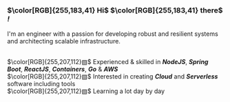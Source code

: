 ### $\color[RGB]{255,183,41} Hi$ $\color[RGB]{255,183,41} there$ _!_

I'm an engineer with a passion for developing robust and resilient systems and architecting scalable infrastructure.

<br> $\color[RGB]{255,207,112}▧$  Experienced & skilled in ***NodeJS***, ***Spring Boot***, ***ReactJS***, ***Containers***, ***Go*** & ***AWS***
<br> $\color[RGB]{255,207,112}▧$  Interested in creating ***Cloud*** and ***Serverless*** software including tools
<br> $\color[RGB]{255,207,112}▧$  Learning a lot day by day
